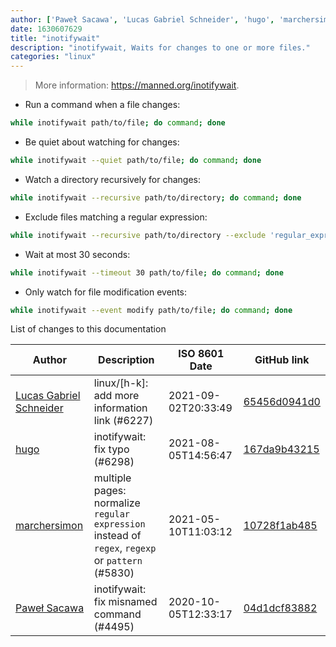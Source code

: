 ```yaml
---
author: ['Paweł Sacawa', 'Lucas Gabriel Schneider', 'hugo', 'marchersimon']
date: 1630607629
title: "inotifywait"
description: "inotifywait, Waits for changes to one or more files."
categories: "linux"
---
```

> More information: <https://manned.org/inotifywait>.

- Run a command when a file changes:

```bash
while inotifywait path/to/file; do command; done
```

- Be quiet about watching for changes:

```bash
while inotifywait --quiet path/to/file; do command; done
```

- Watch a directory recursively for changes:

```bash
while inotifywait --recursive path/to/directory; do command; done
```

- Exclude files matching a regular expression:

```bash
while inotifywait --recursive path/to/directory --exclude 'regular_expression'; do command; done
```

- Wait at most 30 seconds:

```bash
while inotifywait --timeout 30 path/to/file; do command; done
```

- Only watch for file modification events:

```bash
while inotifywait --event modify path/to/file; do command; done
```
List of changes to this documentation


Author | Description | ISO 8601 Date | GitHub link
------|-----|-----|-----
[Lucas Gabriel Schneider](mailto:casdpa@gmail.com) | linux/[h-k]: add more information link (#6227) | 2021-09-02T20:33:49 | [65456d0941d0](https://github.com/tldr-pages/tldr/commit/65456d0941d092a69548cae0ed6e4f4d19bfe9d2)
[hugo](mailto:rivten.grey@gmail.com) | inotifywait: fix typo (#6298) | 2021-08-05T14:56:47 | [167da9b43215](https://github.com/tldr-pages/tldr/commit/167da9b4321516b5e6c2c4b2e3d347457e4a1e99)
[marchersimon](mailto:50295997+marchersimon@users.noreply.github.com) | multiple pages: normalize `regular expression` instead of `regex`, `regexp` or `pattern` (#5830) | 2021-05-10T11:03:12 | [10728f1ab485](https://github.com/tldr-pages/tldr/commit/10728f1ab485957d66af3940a030b0fb77611fc0)
[Paweł Sacawa](mailto:psacawa@math.toronto.edu) | inotifywait: fix misnamed command (#4495) | 2020-10-05T12:33:17 | [04d1dcf83882](https://github.com/tldr-pages/tldr/commit/04d1dcf8388200f021fe97afae1cb115c5ae1c0c)

